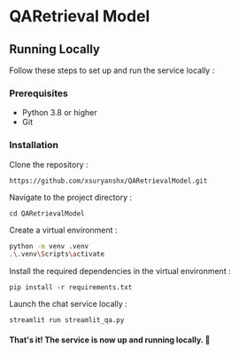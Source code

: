 # QARetrieval Model 

## Running Locally
Follow these steps to set up and run the service locally :

### Prerequisites
- Python 3.8 or higher
- Git

### Installation
Clone the repository :

`https://github.com/xsuryanshx/QARetrievalModel.git`

Navigate to the project directory :

`cd QARetrievalModel`


Create a virtual environment :
```bash
python -m venv .venv
.\.venv\Scripts\activate
```

Install the required dependencies in the virtual environment :

`pip install -r requirements.txt`

Launch the chat service locally :

`streamlit run streamlit_qa.py`

#### That's it! The service is now up and running locally. 🤗


